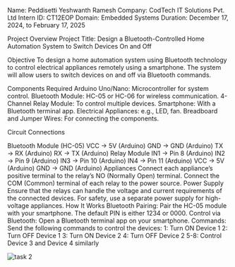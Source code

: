 Name: Peddisetti Yeshwanth Ramesh Company: CodTech IT Solutions Pvt. Ltd Intern ID: CT12EOP Domain: Embedded Systems Duration: December 17, 2024, to February 17, 2025

Project Overview Project Title: Design a Bluetooth-Controlled Home Automation System to Switch Devices On and Off

Objective To design a home automation system using Bluetooth technology to control electrical appliances remotely using a smartphone. The system will allow users to switch devices on and off via Bluetooth commands.

Components Required Arduino Uno/Nano: Microcontroller for system control. Bluetooth Module: HC-05 or HC-06 for wireless communication. 4-Channel Relay Module: To control multiple devices. Smartphone: With a Bluetooth terminal app. Electrical Appliances: e.g., LED, fan. Breadboard and Jumper Wires: For connecting the components.

Circuit Connections

Bluetooth Module (HC-05) VCC → 5V (Arduino) GND → GND (Arduino) TX → RX (Arduino) RX → TX (Arduino)
Relay Module IN1 → Pin 8 (Arduino) IN2 → Pin 9 (Arduino) IN3 → Pin 10 (Arduino) IN4 → Pin 11 (Arduino) VCC → 5V (Arduino) GND → GND (Arduino)
Appliances Connect each appliance’s positive terminal to the relay’s NO (Normally Open) terminal. Connect the COM (Common) terminal of each relay to the power source.
Power Supply Ensure that the relays can handle the voltage and current requirements of the connected devices. For safety, use a separate power supply for high-voltage appliances.
How It Works Bluetooth Pairing: Pair the HC-05 module with your smartphone. The default PIN is either 1234 or 0000. Control via Bluetooth: Open a Bluetooth terminal app on your smartphone. Commands: Send the following commands to control the devices: 1: Turn ON Device 1 2: Turn OFF Device 1 3: Turn ON Device 2 4: Turn OFF Device 2 5-8: Control Device 3 and Device 4 similarly

![task 2](https://github.com/user-attachments/assets/885b4c9b-ca9c-4d87-a1a5-11d5f0f3bd9c)
